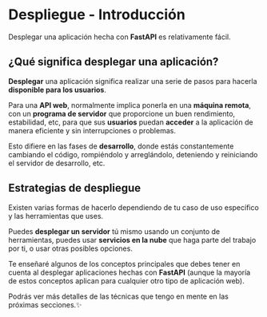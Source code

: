 # Despliegue - Introducción

Desplegar una aplicación hecha con **FastAPI** es relativamente fácil.

## ¿Qué significa desplegar una aplicación?

**Desplegar** una aplicación significa realizar una serie de pasos para hacerla **disponible para los usuarios**.

Para una **API web**, normalmente implica ponerla en una **máquina remota**, con un **programa de servidor** que proporcione un buen rendimiento, estabilidad, etc, para que sus **usuarios** puedan **acceder** a la aplicación de manera eficiente y sin interrupciones o problemas.

Esto difiere en las fases de **desarrollo**, donde estás constantemente cambiando el código, rompiéndolo y arreglándolo, deteniendo y reiniciando el servidor de desarrollo, etc.

## Estrategias de despliegue

Existen varias formas de hacerlo dependiendo de tu caso de uso específico y las herramientas que uses.

Puedes **desplegar un servidor** tú mismo usando un conjunto de herramientas, puedes usar **servicios en la nube** que haga parte del trabajo por ti, o usar otras posibles opciones.

Te enseñaré algunos de los conceptos principales que debes tener en cuenta al desplegar aplicaciones hechas con **FastAPI** (aunque la mayoría de estos conceptos aplican para cualquier otro tipo de aplicación web).

Podrás ver más detalles de las técnicas que tengo en mente en las próximas secciones.✨
